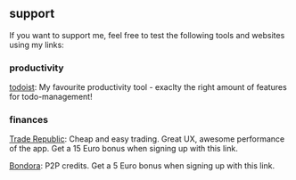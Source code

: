 ## support

If you want to support me, feel free to test the following tools and websites using my links: 

### productivity

[todoist](https://todoist.com/r/mri_delta_wroxxb): My favourite productivity tool - exaclty the right amount of features for todo-management!

### finances

[Trade Republic](https://ref.trade.re/8xl6rssl): Cheap and easy trading. Great UX, awesome performance of the app. Get a 15 Euro bonus when signing up with this link.

[Bondora](https://bondora.com/ref/martinr140): P2P credits. Get a 5 Euro bonus when signing up with this link. 
